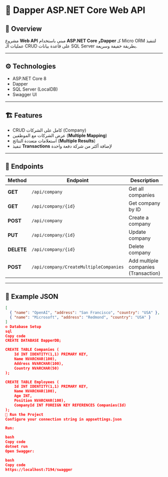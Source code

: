 # 🧾 Dapper ASP.NET Core Web API

## 🚀 Overview
مشروع **Web API** مبني باستخدام **ASP.NET Core** و**Dapper** كـ Micro ORM لتنفيذ عمليات الـ CRUD على قاعدة بيانات SQL Server بطريقة خفيفة وسريعة.

---

## ⚙️ Technologies
- ASP.NET Core 8  
- Dapper  
- SQL Server (LocalDB)  
- Swagger UI  

---

## 🏗️ Features
- CRUD كامل على الشركات (Company)  
- عرض الشركات مع الموظفين (**Multiple Mapping**)  
- استعلامات متعددة النتائج (**Multiple Results**)  
- تنفيذ **Transactions** لإضافة أكثر من شركة دفعة واحدة  

---

## 🧠 Endpoints

| Method | Endpoint | Description |
|---------|-----------|-------------|
| **GET** | `/api/company` | Get all companies |
| **GET** | `/api/company/{id}` | Get company by ID |
| **POST** | `/api/company` | Create a company |
| **PUT** | `/api/company/{id}` | Update company |
| **DELETE** | `/api/company/{id}` | Delete company |
| **POST** | `/api/company/CreateMultipleCompanies` | Add multiple companies (Transaction) |

---

## 🧩 Example JSON
```json
[
  { "name": "OpenAI", "address": "San Francisco", "country": "USA" },
  { "name": "Microsoft", "address": "Redmond", "country": "USA" }
]
⚙️ Database Setup
sql
Copy code
CREATE DATABASE DapperDB;

CREATE TABLE Companies (
    Id INT IDENTITY(1,1) PRIMARY KEY,
    Name NVARCHAR(100),
    Address NVARCHAR(100),
    Country NVARCHAR(50)
);

CREATE TABLE Employees (
    Id INT IDENTITY(1,1) PRIMARY KEY,
    Name NVARCHAR(100),
    Age INT,
    Position NVARCHAR(100),
    CompanyId INT FOREIGN KEY REFERENCES Companies(Id)
);
🧪 Run the Project
Configure your connection string in appsettings.json

Run:

bash
Copy code
dotnet run
Open Swagger:

bash
Copy code
https://localhost:7194/swagger


